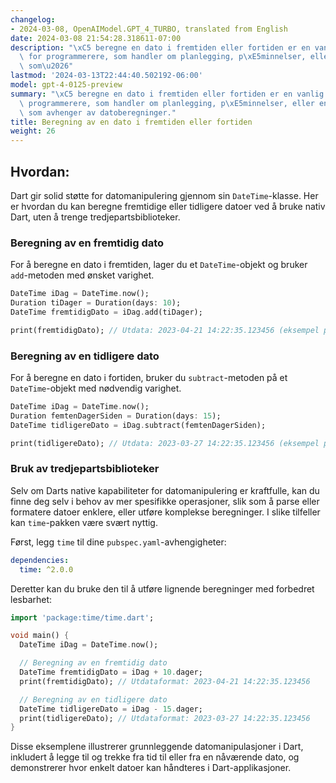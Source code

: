 ```yaml
---
changelog:
- 2024-03-08, OpenAIModel.GPT_4_TURBO, translated from English
date: 2024-03-08 21:54:28.318611-07:00
description: "\xC5 beregne en dato i fremtiden eller fortiden er en vanlig oppgave\
  \ for programmerere, som handler om planlegging, p\xE5minnelser, eller enhver funksjon\
  \ som\u2026"
lastmod: '2024-03-13T22:44:40.502192-06:00'
model: gpt-4-0125-preview
summary: "\xC5 beregne en dato i fremtiden eller fortiden er en vanlig oppgave for\
  \ programmerere, som handler om planlegging, p\xE5minnelser, eller enhver funksjon\
  \ som avhenger av datoberegninger."
title: Beregning av en dato i fremtiden eller fortiden
weight: 26
---
```


## Hvordan:
Dart gir solid støtte for datomanipulering gjennom sin `DateTime`-klasse. Her er hvordan du kan beregne fremtidige eller tidligere datoer ved å bruke nativ Dart, uten å trenge tredjepartsbiblioteker.

### Beregning av en fremtidig dato
For å beregne en dato i fremtiden, lager du et `DateTime`-objekt og bruker `add`-metoden med ønsket varighet.

```dart
DateTime iDag = DateTime.now();
Duration tiDager = Duration(days: 10);
DateTime fremtidigDato = iDag.add(tiDager);

print(fremtidigDato); // Utdata: 2023-04-21 14:22:35.123456 (eksempel på utdata, avhenger av gjeldende dato og tid)
```

### Beregning av en tidligere dato
For å beregne en dato i fortiden, bruker du `subtract`-metoden på et `DateTime`-objekt med nødvendig varighet.

```dart
DateTime iDag = DateTime.now();
Duration femtenDagerSiden = Duration(days: 15);
DateTime tidligereDato = iDag.subtract(femtenDagerSiden);

print(tidligereDato); // Utdata: 2023-03-27 14:22:35.123456 (eksempel på utdata, avhenger av gjeldende dato og tid)
```

### Bruk av tredjepartsbiblioteker
Selv om Darts native kapabiliteter for datomanipulering er kraftfulle, kan du finne deg selv i behov av mer spesifikke operasjoner, slik som å parse eller formatere datoer enklere, eller utføre komplekse beregninger. I slike tilfeller kan `time`-pakken være svært nyttig.

Først, legg `time` til dine `pubspec.yaml`-avhengigheter:

```yaml
dependencies:
  time: ^2.0.0
```

Deretter kan du bruke den til å utføre lignende beregninger med forbedret lesbarhet:

```dart
import 'package:time/time.dart';

void main() {
  DateTime iDag = DateTime.now();

  // Beregning av en fremtidig dato
  DateTime fremtidigDato = iDag + 10.dager;
  print(fremtidigDato); // Utdataformat: 2023-04-21 14:22:35.123456

  // Beregning av en tidligere dato
  DateTime tidligereDato = iDag - 15.dager;
  print(tidligereDato); // Utdataformat: 2023-03-27 14:22:35.123456
}
```

Disse eksemplene illustrerer grunnleggende datomanipulasjoner i Dart, inkludert å legge til og trekke fra tid til eller fra en nåværende dato, og demonstrerer hvor enkelt datoer kan håndteres i Dart-applikasjoner.
